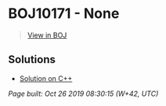 # BOJ10171 - None

> [View in BOJ](https://www.acmicpc.net/problem/10171)

## Solutions
- [Solution on C++](10171%20고양이.cpp)


_Page built: Oct 26 2019 08:30:15 (W+42, UTC)_
